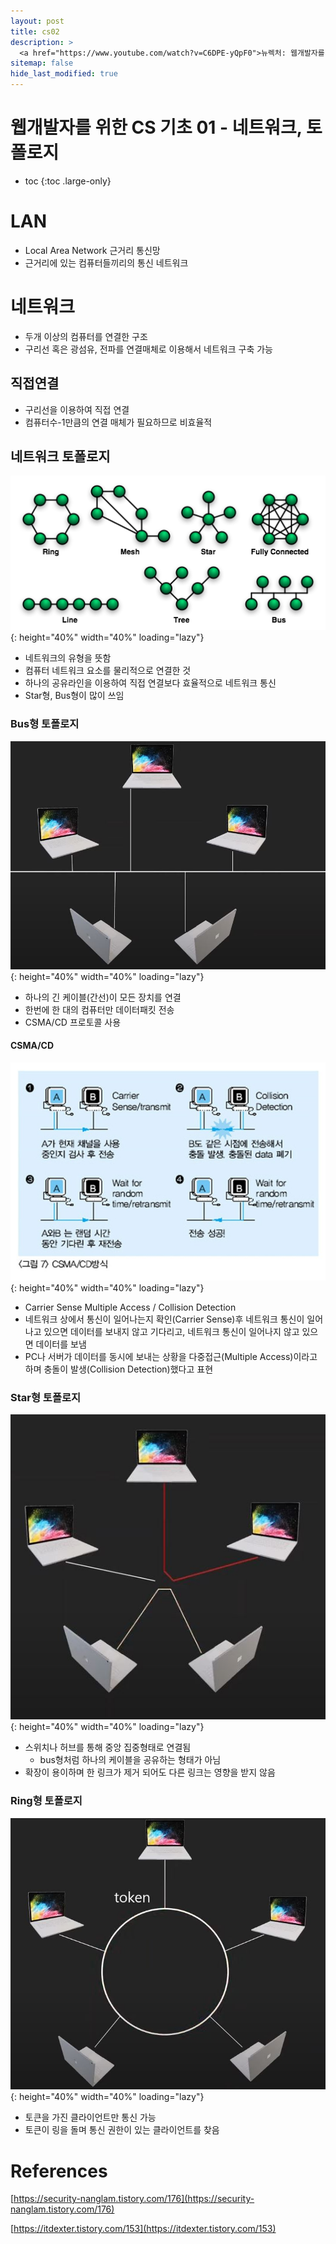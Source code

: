 ```yaml
---
layout: post
title: cs02
description: >
  <a href="https://www.youtube.com/watch?v=C6DPE-yQpF0">뉴렉처: 웹개발자를 위한 CS 기초 네트워크 1편#LAN</a><br>
sitemap: false
hide_last_modified: true
---
```

# 웹개발자를 위한 CS 기초 01 - 네트워크, 토폴로지

* toc
{:toc .large-only}

# LAN
- Local Area Network 근거리 통신망
- 근거리에 있는 컴퓨터들끼리의 통신 네트워크

# 네트워크
- 두개 이상의 컴퓨터를 연결한 구조
- 구리선 혹은 광섬유, 전파를 연결매체로 이용해서 네트워크 구축 가능

## 직접연결
- 구리선을 이용하여 직접 연결
- 컴퓨터수-1만큼의 연결 매체가 필요하므로 비효율적

## 네트워크 토폴로지
![](/assets/img/cs/NetworkTopologies.png){: height="40%" width="40%" loading="lazy"}
- 네트워크의 유형을 뜻함
- 컴퓨터 네트워크 요소를 물리적으로 연결한 것
- 하나의 공유라인을 이용하여 직접 연결보다 효율적으로 네트워크 통신
- Star형, Bus형이 많이 쓰임

### Bus형 토폴로지
![](/assets/img/cs/bus.jpg){: height="40%" width="40%" loading="lazy"}
- 하나의 긴 케이블(간선)이 모든 장치를 연결
- 한번에 한 대의 컴퓨터만 데이터패킷 전송
- CSMA/CD 프로토콜 사용

#### CSMA/CD
![](/assets/img/cs/csma-cd.jpg){: height="40%" width="40%" loading="lazy"}
- Carrier Sense Multiple Access / Collision Detection
- 네트워크 상에서 통신이 일어나는지 확인(Carrier Sense)후 네트워크 통신이 일어나고 있으면 데이터를 보내지 않고 기다리고, 네트워크 통신이 일어나지 않고 있으면 데이터를 보냄
- PC나 서버가 데이터를 동시에 보내는 상황을 다중접근(Multiple Access)이라고 하며 충돌이 발생(Collision Detection)했다고 표현

### Star형 토폴로지
![](/assets/img/cs/star.JPG){: height="40%" width="40%" loading="lazy"}
- 스위치나 허브를 통해 중앙 집중형태로 연결됨
  - bus형처럼 하나의 케이블을 공유하는 형태가 아님
- 확장이 용이하며 한 링크가 제거 되어도 다른 링크는 영향을 받지 않음

### Ring형 토폴로지
![](/assets/img/cs/ring.JPG){: height="40%" width="40%" loading="lazy"}
- 토큰을 가진 클라이언트만 통신 가능
- 토큰이 링을 돌며 통신 권한이 있는 클라이언트를 찾음


# References
[https://security-nanglam.tistory.com/176](https://security-nanglam.tistory.com/176)

[https://itdexter.tistory.com/153](https://itdexter.tistory.com/153)